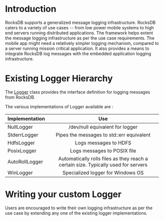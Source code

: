 # Introduction

RocksDB supports a generalized message logging infrastructure. RocksDB caters to a variety of use cases -- from low power mobile systems to high end servers running distributed applications. The framework helps extent the message logging infrastructure as per the use case requirements. The mobile app might need a relatively simpler logging mechanism, compared to a server running mission critical application. It also provides a means to integrate RocksDB log messages with the embedded application logging infrastructure. 

# Existing Logger Hierarchy

The [Logger](https://github.com/facebook/rocksdb/blob/master/include/rocksdb/env.h#L663) class provides the interface definition for logging messages from RocksDB. 

The various implementations of Logger available are :

| Implementation        | Use           |
| ------------- |:-------------:| 
| NullLogger | /dev/null equivalent for logger| 
| StderrLogger| Pipes the messages to std::err equivalent| 
| HdfsLogger| Logs messages to HDFS|
| PosixLogger| Logs messages to POSIX file|
| AutoRollLogger| Automatically rolls files as they reach a certain size. Typically used for servers|
| WinLogger| Specialized logger for Windows OS|

# Writing your custom Logger

Users are encouraged to write their own logging infrastructure as per the use case by extending any one of the existing logger implementations.